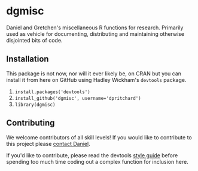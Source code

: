 # dgmisc

Daniel and Gretchen's miscellaneous R functions for research.  Primarily used as vehicle for documenting, distributing and maintaining otherwise disjointed bits of code.

## Installation
This package is not now, nor will it ever likely be, on CRAN but you can install it from here on GitHub using Hadley Wickham's `devtools` package.

1. `install.packages('devtools')`
2. `install_github('dgmisc', username='dpritchard')`
3. `library(dgmisc)`

## Contributing
We welcome contributors of all skill levels!  If you would like to contribute to this project please [contact Daniel][dpcontact].  

If you'd like to contribute, please read the devtools [style guide][hwsg] before spending too much time coding out a complex function for inclusion here.  

[dpcontact]: http://www.pritchard.co/contact
[hwsg]: https://github.com/hadley/devtools/wiki/Style

